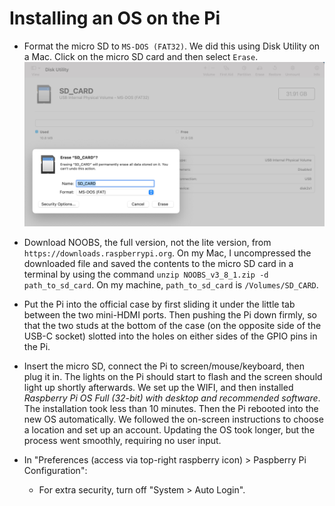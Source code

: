 # Installing an OS on the Pi

- Format the micro SD to `MS-DOS (FAT32)`. We did this using Disk Utility on a Mac. Click on the micro SD card and then select `Erase`.
    ![](figs/formatting_sd.png)

- Download NOOBS, the full version, not the lite version, from `https://downloads.raspberrypi.org`. On my Mac, I uncompressed the downloaded file and saved the contents to the micro SD card in a terminal by using the command `unzip NOOBS_v3_8_1.zip -d path_to_sd_card`. On my machine, `path_to_sd_card` is `/Volumes/SD_CARD`.

- Put the Pi into the official case by first sliding it under the little tab between the two mini-HDMI ports. Then pushing the Pi down firmly, so that the two studs at the bottom of the case (on the opposite side of the USB-C socket) slotted into the holes on either sides of the GPIO pins in the Pi. 
 
- Insert the micro SD, connect the Pi to screen/mouse/keyboard, then plug it in. The lights on the Pi should start to flash and the screen should light up shortly afterwards. We set up the WIFI, and then installed *Raspberry Pi OS Full (32-bit) with desktop and recommended software*. The installation took less than 10 minutes. Then the Pi rebooted into the new OS automatically. We followed the on-screen instructions to choose a location and set up an account. Updating the OS took longer, but the process went smoothly, requiring no user input.

- In "Preferences (access via top-right raspberry icon) > Paspberry Pi Configuration":
  - For extra security, turn off "System > Auto Login".